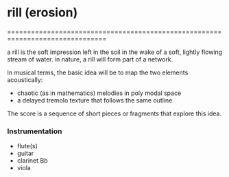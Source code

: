 # rill (erosion)  #
===============================================================================

a rill is the soft impression left in the soil in the wake of a soft, lightly 
flowing stream of water. in nature, a rill will form part of a network. 

In musical terms, the basic idea will be to map the two elements acoustically: 
 
 + chaotic (as in mathematics) melodies in poly modal space
 + a delayed tremolo texture that follows the same outline 


The score is a sequence of short pieces or fragments that explore this
idea.  

### Instrumentation ### 

 + flute(s) 
 + guitar 
 + clarinet Bb
 + viola
